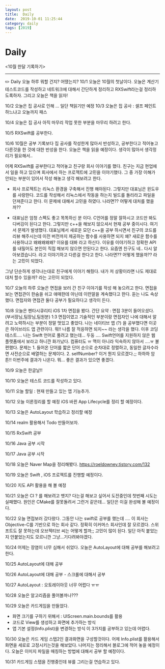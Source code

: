 ```yaml
---
layout: post
title:  Daily
date:  2019-10-01 11:25:44
category: daily
tags: [2019]
---
```


# Daily

<10월 한달 기록하기>

------

✏️ Daily 오늘 하루 뭐할 건지? 어땠는지?
10/1 오늘은 10월의 첫날이다. 
오늘은 계산기 테스트코드를 작성하고
네트워크에 대해서 간단하게 정리하고
RXSwift라는걸 정리하도록하자.
그리고 오늘은 책을 읽자!

10/2 오늘은 집 공사로 인해 ... 일단 책읽기만 예정
10/3 오늘은 집 공사 : 셀프 페인트 하느냐고 오늘까지 패스

10/4 오늘은 집 공사 아직 마무리 작업 못한 부분을 마무리 하려고 한다.

10/5 RXSwift를 공부한다. 

10/6 10월은 공부 기록보다 집 공사를 작성한게 많아서 반성하고, 공부한다고 적어놓고 다른것을 한 것에 대한 반성을 한다.
오늘은 책을 읽을 예정이다. 생각이 많아서 생각정리가 필요해서..

어제 RXSwift를 공부한다고 적어놓고 친구랑 회사 이야기를 했다. 친구는 지금 현업에서 일을 하고 있으며 회사에서 하는 프로젝트에 고민을 이야기했다. 
그 중 가장 이해가 안되는 부분이 있어서 작성 해놓고 생각 해보려고 한다. 

- 회사 프로젝트는 리눅스 환경을 구축해서 진행 해야된다. 그렇지만 대표님은 윈도우를 사랑한다. 코드를 작성해서 리눅스에서 작동을 하는지 빌드를 돌리라고 파일을 던져준다고 한다. 이 문제에 대해서 고민을 하였다.
나라면?? 어떻게 대처를 했을까?? 

- 대표님은 엄청 스펙도 좋고 똑똑하신 분 이다. C언어를 정말 잘하시고 코드만 봐도 디버깅이 된다고 한다. 그렇지만 c++을 해보지 않으셔서 현재 공부 중이시다. 
여기서 문제가 발생했다. 대표님께서 새로운 모던 c++을 공부 하시면서 친구의 코드를 리뷰 해주시는데 이전 버전까지 제공하는 함수를 사용하면 되지 왜? 새로운 함수를 사용하냐고 왜왜왜왜왜? 이유를 대봐 라고 하신다. 이유를 이야기하고 정확한 API를 내밀어도 본인이 직접 해보지 않으면 안된다고 한다. 
요즘엔 친구도 네.. 다시 알아보겠습니다. 라고 이야기하고 다른걸 한다고 한다. 
나라면?? 어떻게 했을까?? 라는 고민이 되었다.

그냥 단순하게 생각나는대로 친구에게 이야기 해줬다. 내가 저 상황이라면 나도 제대로 대처 할수 있을까? 라는 고민이 되었다.

10/7 오늘의 하루
오늘은 면접을 보러 간 친구 이야기를 작성 해 놓으려고 한다.
면접을 보는 면접관이 한숨을 쉬고 애매한데 아닌데 이런말을 계속했다고 한다.
듣는 나도 속상했다.
면접자와 면접관 둘다 공부가 필요하다고 생각이 든다.

10/8 오늘은 펜타시큐리티 iOS 1차 면접을 봤다.
간단 요약 : 면접 3분이 들어오셨다. (부서장님,팀장님,팀원분)
1:3 면접이였고 기술적인 부분이랑 면접자인 나에 대해서 알려고 노력하시는 부분이 정말 멋있고 좋았다.
나는 네이티브 앱 (?) 을 공부했다면 이곳은 하이브리드 앱 관련이다.
뭐!! 나름 잘 적응하면 되지~~ 라는 생각을 했다.
이후 코딩테스트....
나는 Swift 언어로 풀려고 했는데... 두둥 ....
Swift언어를 지원하지 않은 웹 플랫폼에서 보라고 하니깐 화가났다. 컴퓨터도 ㅠ 맥이 아니라 익숙하지 않아서 ....ㅠ 불편했다.
문제는 1. 들어온 단어를 짧은 단어 순으로 순차대로 정렬하고, 동일한 글자수라면 사전순으로 배열하는 문제이다. 
2. selfNumber? 이거 뭔지 모르겠다.;; 하하하 
암튼!! 이번주에 결과가 나온다. 뭐... 좋은 결과가 있으면 좋겠다.

10/9 오늘은 한글날!!

10/10 오늘은 테스트 코드를 작성하고 있다.

10/11 오늘 할일 : 현재 만들고 있는 앱 기능추가.

10/12 오늘 이론정리를 할 예정
iOS 바뀐 App Lifecycle를 정리 할 예정이다.

10/13 오늘은 AutoLayout 학습하고 정리할 예정

10/14 realm 활용해서 Todo 만들어보자.

10/15 RxSwift 공부

10/16 Java 공부 시작

10/17 Java 공부 시작

10/18 오늘은 Naver Map을 정리해봤다.
https://roeldowney.tistory.com/132

10/19 오늘은 Swift , iOS 프로젝트를 진행할 예정이다.

10/20 지도 API 활용을 해 볼 예정

10/21 오늘은 CI ? 를 해보려고 뱃지? 다는걸 해보고 싶어서 도전중인데 첫번째 시도는 실패했다.
원인은 CMake를 잘못돌려서 그런거 같은데... 일단은 이걸 완성해 볼 예정이다.

10/22 오늘 면접보러 갔다왔다.
그동안 나는 swift로 공부를 했는데 .... 이 회사는 Objective-C를 기반으로 하는 회사 같다. 정확히 이커머스 회사인데 잘 모르겠다. 스위프트도 잘 못하는데 오브젝티브 씨는 어떻게 할까;; 고민이 많이 된다. 
일단 아직 붙었는지 안붙었는지도 모르니깐 그냥...기다려봐야겠다.

10/24 어제는 장염이 너무 심해서 쉬었다.
오늘은 AutoLayout에 대해 공부를 해보려고한다.

10/25 AutoLayout에 대해 공부

10/26 AutoLayout에 대해 공부 - 스크롤에 대해서 공부

10/27 AutoLayout : 오토레이아웃 너무 어렵다 ㅠㅠ 

10/28 오늘은 알고리즘을 풀어볼까나???

10/29 오늘은 카드게임을 만들었다. 
- 화면 크기를 구하기 위해서 : UIScreen.main.bounds를 활용
- 코드로 View를 생성하고 화면에 추가하는 방식
- 앱 기본 설정(Info.plist)을 변경하는 방식
이 3가지를 공부하고 있는데 어렵다.

10/30 오늘은 카드 게임 스탭2인 결과화면을 구성할것이다.
어제 Info.plist를 활용해서 화면을 세로로 고정시키는것을 해보았다. 
나머지는 정리해서 블로그에 적어 놓을 예정이다.
오늘은 이미지 파일을 매칭하는 방법에 대해서 공부 할 예정이다.

10/31
카드게임 스탭을 진행중인데 뷰를 그리는걸 연습하고 있다.